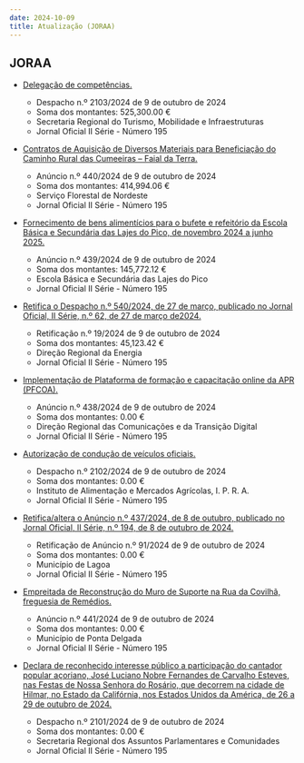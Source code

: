 ```yaml
---
date: 2024-10-09
title: Atualização (JORAA)
---
```

## JORAA

* [Delegação de competências.](https://jo.azores.gov.pt/#/ato/68b7f7c3-6308-4404-aaa1-eb9c96ffc1f8)
  * Despacho n.º 2103/2024 de 9 de outubro de 2024
  * Soma dos montantes: 525,300.00 €
  * Secretaria Regional do Turismo, Mobilidade e Infraestruturas
  * Jornal Oficial II Série - Número 195

* [Contratos de Aquisição de Diversos Materiais para Beneficiação do Caminho Rural das Cumeeiras – Faial da Terra.](https://jo.azores.gov.pt/#/ato/e44022e7-4b23-4b5b-8379-65f6e11082e7)
  * Anúncio n.º 440/2024 de 9 de outubro de 2024
  * Soma dos montantes: 414,994.06 €
  * Serviço Florestal de Nordeste
  * Jornal Oficial II Série - Número 195

* [Fornecimento de bens alimentícios para o bufete e refeitório da Escola Básica e Secundária das Lajes do Pico, de novembro 2024 a junho 2025.](https://jo.azores.gov.pt/#/ato/adbe58ac-b54e-4241-85ee-98d5eeef2318)
  * Anúncio n.º 439/2024 de 9 de outubro de 2024
  * Soma dos montantes: 145,772.12 €
  * Escola Básica e Secundária das Lajes do Pico
  * Jornal Oficial II Série - Número 195

* [Retifica o Despacho n.º 540/2024, de 27 de março, publicado no Jornal Oficial, II Série, n.º 62, de 27 de março de2024.](https://jo.azores.gov.pt/#/ato/b73255a0-9545-4e58-8fc8-8c764f970dcc)
  * Retificação n.º 19/2024 de 9 de outubro de 2024
  * Soma dos montantes: 45,123.42 €
  * Direção Regional da Energia
  * Jornal Oficial II Série - Número 195

* [Implementação de Plataforma de formação e capacitação online da APR (PFCOA).](https://jo.azores.gov.pt/#/ato/328cfc28-3ebf-4de7-9990-aa7bacb61bb3)
  * Anúncio n.º 438/2024 de 9 de outubro de 2024
  * Soma dos montantes: 0.00 €
  * Direção Regional das Comunicações e da Transição Digital
  * Jornal Oficial II Série - Número 195

* [Autorização de condução de veículos oficiais.](https://jo.azores.gov.pt/#/ato/e674c3e6-5d46-4609-9ae4-7d6872143a19)
  * Despacho n.º 2102/2024 de 9 de outubro de 2024
  * Soma dos montantes: 0.00 €
  * Instituto de Alimentação e Mercados Agrícolas, I. P. R. A.
  * Jornal Oficial II Série - Número 195

* [Retifica/altera o Anúncio n.º 437/2024, de 8 de outubro, publicado no Jornal Oficial, II Série, n.º 194, de 8 de outubro de 2024.](https://jo.azores.gov.pt/#/ato/bfab3a80-7392-4bec-8c98-c6894fc50073)
  * Retificação de Anúncio n.º 91/2024 de 9 de outubro de 2024
  * Soma dos montantes: 0.00 €
  * Município de Lagoa
  * Jornal Oficial II Série - Número 195

* [Empreitada de Reconstrução do Muro de Suporte na Rua da Covilhã, freguesia de Remédios.](https://jo.azores.gov.pt/#/ato/667bf19f-6b9e-42af-89a4-27a19415b0ae)
  * Anúncio n.º 441/2024 de 9 de outubro de 2024
  * Soma dos montantes: 0.00 €
  * Município de Ponta Delgada
  * Jornal Oficial II Série - Número 195

* [Declara de reconhecido interesse público a participação do cantador popular açoriano, José Luciano Nobre Fernandes de Carvalho Esteves, nas Festas de Nossa Senhora do Rosário, que decorrem na cidade de Hilmar, no Estado da Califórnia, nos Estados Unidos da América, de 26 a 29 de outubro de 2024.](https://jo.azores.gov.pt/#/ato/efbfbb57-7786-40bc-a69c-11aa631aa7a8)
  * Despacho n.º 2101/2024 de 9 de outubro de 2024
  * Soma dos montantes: 0.00 €
  * Secretaria Regional dos Assuntos Parlamentares e Comunidades
  * Jornal Oficial II Série - Número 195
